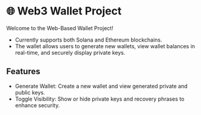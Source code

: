 # 🌐 Web3 Wallet Project

Welcome to the Web-Based Wallet Project! 
- Currently supports both Solana and Ethereum blockchains.
-  The wallet allows users to generate new wallets, view wallet balances in real-time, and securely display private keys.

## Features
- Generate Wallet: Create a new wallet and view generated private and public keys.
- Toggle Visibility: Show or hide private keys and recovery phrases to enhance security.
